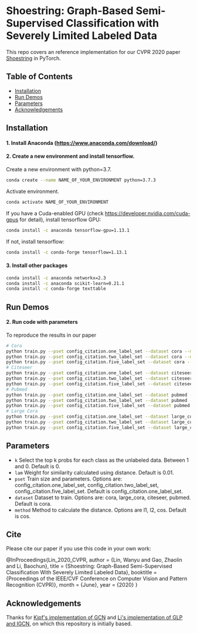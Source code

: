 ﻿# Shoestring: Graph-Based Semi-Supervised Classification with Severely Limited Labeled Data


This repo covers an reference implementation for our CVPR 2020 paper [Shoestring](https://openaccess.thecvf.com/content_CVPR_2020/papers/Lin_Shoestring_Graph-Based_Semi-Supervised_Classification_With_Severely_Limited_Labeled_Data_CVPR_2020_paper.pdf) in PyTorch.

## Table of Contents 

* [Installation](#installation)
* [Run Demos](#run-demos)
* [Parameters](#parameters)
* [Acknowledgements](#acknowledgements)

## Installation

#### 1. Install Anaconda (<https://www.anaconda.com/download/>)

#### 2. Create a new environment and install tensorflow.

Create a new environment with python=3.7. 
```bash
conda create --name NAME_OF_YOUR_ENVIRONMENT python=3.7.3
```

Activate environment.
```bash
conda activate NAME_OF_YOUR_ENVIRONMENT
```

If you have a Cuda-enabled GPU (check <https://developer.nvidia.com/cuda-gpus> for detail), install tensorflow GPU:
```bash
conda install -c anaconda tensorflow-gpu=1.13.1
```
If not, install tensorflow:
```bash
conda install -c conda-forge tensorflow=1.13.1
```

#### 3. Install other packages

```bash
conda install -c anaconda networkx=2.3
conda install -c anaconda scikit-learn=0.21.1
conda install -c conda-forge texttable
```

## Run Demos

#### 2. Run code with parameters
To reproduce the results in our paper

```bash
# Cora
python train.py --pset config_citation.one_label_set --dataset cora --method l1 l2 cos
python train.py --pset config_citation.two_label_set --dataset cora --method l1 l2 cos
python train.py --pset config_citation.five_label_set --dataset cora --method l1 l2 cos
# Citeseer
python train.py --pset config_citation.one_label_set --dataset citeseer --method l1 l2 cos
python train.py --pset config_citation.two_label_set --dataset citeseer --method l1 l2 cos
python train.py --pset config_citation.five_label_set --dataset citeseer --method l1 l2 cos
# Pubmed
python train.py --pset config_citation.one_label_set --dataset pubmed --method l1 l2 cos
python train.py --pset config_citation.two_label_set --dataset pubmed --method l1 l2 cos
python train.py --pset config_citation.five_label_set --dataset pubmed --method l1 l2 cos
# Large Cora
python train.py --pset config_citation.one_label_set --dataset large_cora --method l1 l2 cos
python train.py --pset config_citation.two_label_set --dataset large_cora --method l1 l2 cos
python train.py --pset config_citation.five_label_set --dataset large_cora --method l1 l2 cos
```

## Parameters

- `k` Select the top k probs for each class as the unlabeled data. Between 1 and 0. Default is 0.
- `lam` Weight for similarity calculated using distance. Default is 0.01.
- `pset` Train size and parameters. Options are: config_citation.one_label_set, config_citation.two_label_set, config_citation.five_label_set. Default is config_citation.one_label_set.
- `dataset` Dataset to train. Options are: cora, large_cora, citeseer, pubmed. Default is cora.
- `method` Method to calculate the distance. Options are l1, l2, cos. Default is cos.

## Cite
Please cite our paper if you use this code in your own work:

@InProceedings{Lin_2020_CVPR,
author = {Lin, Wanyu and Gao, Zhaolin and Li, Baochun},
title = {Shoestring: Graph-Based Semi-Supervised Classification With Severely Limited Labeled Data},
booktitle = {Proceedings of the IEEE/CVF Conference on Computer Vision and Pattern Recognition (CVPR)},
month = {June},
year = {2020}
}

## Acknowledgements
Thanks for [Kipf's implementation of GCN](https://github.com/tkipf/gcn/) and [Li's implementation of GLP and IGCN](https://github.com/liqimai/Efficient-SSL), on which this repository is initially based.
